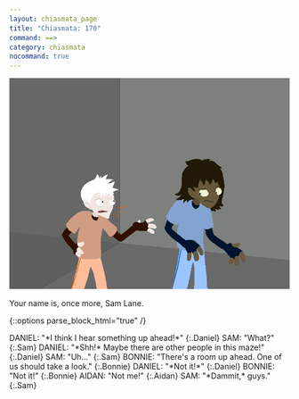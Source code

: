 ```yaml
---
layout: chiasmata_page
title: "Chiasmata: 170"
command: ==>
category: chiasmata
nocommand: true
---
```


![170](/chiasmata/images/narrative/169.png)

Your name is, once more, Sam Lane.

{::options parse_block_html="true" /}
<div class="dialogue">
DANIEL: "*I think I hear something up ahead!*" 
{:.Daniel}
SAM: "What?" 
{:.Sam}
DANIEL: "*Shh!* Maybe there are other people in this maze!" 
{:.Daniel}
SAM: "Uh..." 
{:.Sam}
BONNIE: "There's a room up ahead. One of us should take a look." 
{:.Bonnie}
DANIEL: "*Not it!*" 
{:.Daniel}
BONNIE: "Not it!" 
{:.Bonnie}
AIDAN: "Not me!" 
{:.Aidan}
SAM: "*Dammit,* guys." 
{:.Sam}
</div>